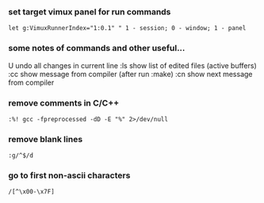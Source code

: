 ### set target vimux panel for run commands
```vim
let g:VimuxRunnerIndex="1:0.1" " 1 - session; 0 - window; 1 - panel
```

### some notes of commands and other useful...
U   undo all changes in current line
:ls show list of edited files (active buffers)
:cc show message from compiler (after run :make)
:cn show next message from compiler

### remove comments in C/C++
```vim
:%! gcc -fpreprocessed -dD -E "%" 2>/dev/null
```

### remove blank lines
```vim
:g/^$/d
```

### go to first non-ascii characters
```vim
/[^\x00-\x7F]
```
